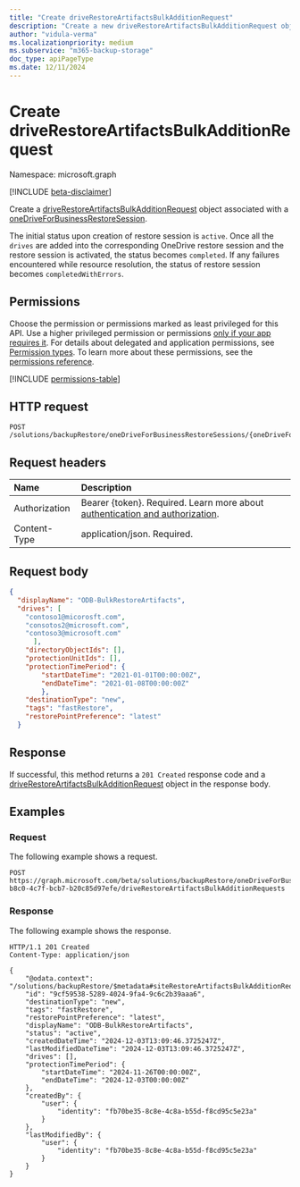 ```yaml
---
title: "Create driveRestoreArtifactsBulkAdditionRequest"
description: "Create a new driveRestoreArtifactsBulkAdditionRequest object for a oneDriveForBusiness Restore Session."
author: "vidula-verma"
ms.localizationpriority: medium
ms.subservice: "m365-backup-storage"
doc_type: apiPageType
ms.date: 12/11/2024
---
```


# Create driveRestoreArtifactsBulkAdditionRequest

Namespace: microsoft.graph

[!INCLUDE [beta-disclaimer](../../includes/beta-disclaimer.md)]

Create a [driveRestoreArtifactsBulkAdditionRequest](../resources/driveRestoreArtifactsBulkAdditionRequest.md) object associated with a [oneDriveForBusinessRestoreSession](../resources/onedriveforbusinessrestoresession.md).

The initial status upon creation of restore session is `active`. Once all the `drives` are added into the corresponding OneDrive restore session and the restore session is activated, the status becomes `completed`.
If any failures encountered while resource resolution, the status of restore session becomes `completedWithErrors`.

## Permissions

Choose the permission or permissions marked as least privileged for this API. Use a higher privileged permission or permissions [only if your app requires it](/graph/permissions-overview#best-practices-for-using-microsoft-graph-permissions). For details about delegated and application permissions, see [Permission types](/graph/permissions-overview#permission-types). To learn more about these permissions, see the [permissions reference](/graph/permissions-reference).

<!-- {
  "blockType": "permissions",
  "name": "onedriveforbusinessrestoresession-post-driverestoreartifactsbulkadditionrequests-permissions"
}
-->
[!INCLUDE [permissions-table](../includes/permissions/onedriveforbusinessrestoresession-post-driverestoreartifactsbulkadditionrequests-permissions.md)]

## HTTP request

<!-- {
  "blockType": "ignored"
}
-->
``` http
POST /solutions/backupRestore/oneDriveForBusinessRestoreSessions/{oneDriveForBusinessRestoreSessionId}/driveRestoreArtifactsBulkAdditionRequests
```

## Request headers

|Name|Description|
|:---|:---|
|Authorization|Bearer {token}. Required. Learn more about [authentication and authorization](/graph/auth/auth-concepts).|
|Content-Type|application/json. Required.|

## Request body

```json
{
  "displayName": "ODB-BulkRestoreArtifacts",
  "drives": [
    "contoso1@micorosft.com",
    "consotos2@microsoft.com",
    "contoso3@microsoft.com"
      ],
    "directoryObjectIds": [],
    "protectionUnitIds": [],
    "protectionTimePeriod": {
        "startDateTime": "2021-01-01T00:00:00Z",
        "endDateTime": "2021-01-08T00:00:00Z"
        },
    "destinationType": "new",
    "tags": "fastRestore",
    "restorePointPreference": "latest"
  }
  ```


## Response

If successful, this method returns a `201 Created` response code and a [driveRestoreArtifactsBulkAdditionRequest](../resources/driverestoreartifactsbulkadditionrequest.md) object in the response body.

## Examples

### Request

The following example shows a request.
<!-- {
  "blockType": "request",
  "name": "create_driverestoreartifactsbulkadditionrequest_from_"
}
-->
``` http
POST https://graph.microsoft.com/beta/solutions/backupRestore/oneDriveForBusinessRestoreSessions/493635f0-b8c0-4c7f-bcb7-b20c85d97efe/driveRestoreArtifactsBulkAdditionRequests
```


### Response

The following example shows the response.
<!-- {
  "blockType": "response",
  "truncated": true,
  "@odata.type": "microsoft.graph.driveRestoreArtifactsBulkAdditionRequest"
}
-->
``` http
HTTP/1.1 201 Created
Content-Type: application/json

{
	"@odata.context": "/solutions/backupRestore/$metadata#siteRestoreArtifactsBulkAdditionRequest/$entity",
	"id": "9cf59538-5289-4024-9fa4-9c6c2b39aaa6",
    "destinationType": "new",
    "tags": "fastRestore",
    "restorePointPreference": "latest",
    "displayName": "ODB-BulkRestoreArtifacts",
    "status": "active",
    "createdDateTime": "2024-12-03T13:09:46.3725247Z",
    "lastModifiedDateTime": "2024-12-03T13:09:46.3725247Z",
    "drives": [],
    "protectionTimePeriod": {
        "startDateTime": "2024-11-26T00:00:00Z",
        "endDateTime": "2024-12-03T00:00:00Z"
    },
    "createdBy": {
        "user": {
            "identity": "fb70be35-8c8e-4c8a-b55d-f8cd95c5e23a"
        }
    },
    "lastModifiedBy": {
        "user": {
            "identity": "fb70be35-8c8e-4c8a-b55d-f8cd95c5e23a"
        }
    }
}
```


